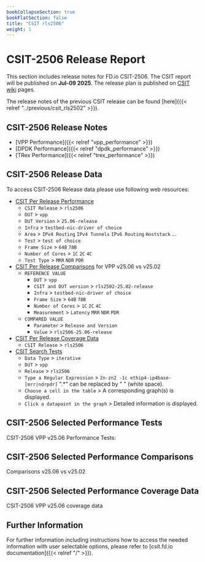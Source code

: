 ```yaml
---
bookCollapseSection: true
bookFlatSection: false
title: "CSIT rls2506"
weight: 1
---
```


# CSIT-2506 Release Report

This section includes release notes for FD.io CSIT-2506. The CSIT report
will be published on **Jul-09 2025**. The release plan is published on
[CSIT wiki](https://wiki.fd.io/view/CSIT/csit2506_plan) pages.

The release notes of the previous CSIT release can be found
[here]({{< relref "../previous/csit_rls2502" >}}).

## CSIT-2506 Release Notes

- [VPP Performance]({{< relref "vpp_performance" >}})
- [DPDK Performance]({{< relref "dpdk_performance" >}})
- [TRex Performance]({{< relref "trex_performance" >}})

## CSIT-2506 Release Data

To access CSIT-2506 Release data please use following web resources:

- [CSIT Per Release Performance](https://csit.fd.io/report/)
  - `CSIT Release` > `rls2506`
  - `DUT` > `vpp`
  - `DUT Version` > `25.06-release`
  - `Infra` > `testbed-nic-driver of choice`
  - `Area` > `IPv4 Routing` `IPv4 Tunnels` `IPv6 Routing` `Hoststack` ...
  - `Test` > `test of choice`
  - `Frame Size` > `64B` `78B`
  - `Number of Cores` > `1C` `2C` `4C`
  - `Test Type` > `MRR` `NDR` `PDR`
- [CSIT Per Release Comparisons](https://csit.fd.io/comparisons/) for VPP
  v25.06 vs v25.02
  - `REFERENCE VALUE`
    - `DUT` > `vpp`
    - `CSIT and DUT version` > `rls2502-25.02-release`
    - `Infra` > `testbed-nic-driver of choice`
    - `Frame Size` > `64B` `78B`
    - `Number of Cores` > `1C` `2C` `4C`
    - `Measurement` > `Latency` `MRR` `NDR` `PDR`
  - `COMPARED VALUE`
    - `Parameter` > `Release and Version`
    - `Value` > `rls2506-25.06-release`
- [CSIT Per Release Coverage Data](https://csit.fd.io/coverage/)
  - `CSIT Release` > `rls2506`
- [CSIT Search Tests](https://csit.fd.io/search/)
  - `Data Type` > `iterative`
  - `DUT` > `vpp`
  - `Release` > `rls2506`
  - `Type a Regular Expression` > `2n-zn2 -1c ethip4-ip4base-[mrr|ndrpdr]`
    ".*" can be replaced by " " (white space).
  - `Choose a cell in the table` > A corresponding graph(s) is displayed.
  - `Click a datapoint in the graph` > Detailed information is displayed.

## CSIT-2506 Selected Performance Tests

CSIT-2506 VPP v25.06 Performance Tests:

## CSIT-2506 Selected Performance Comparisons

Comparisons v25.06 vs v25.02

## CSIT-2506 Selected Performance Coverage Data

CSIT-2506 VPP v25.06 coverage data

## Further Information

For further information including instructions how to access the needed
information with user selectable options, please refer to
[csit.fd.io documentation]({{< relref "/" >}}).
